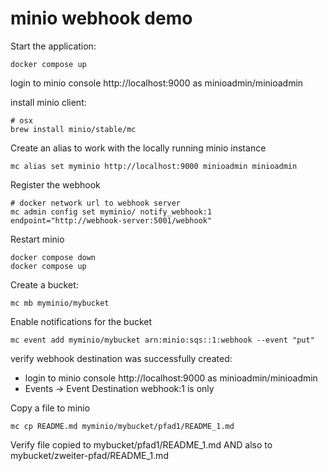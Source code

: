 # minio webhook demo

Start the application:

```shell
docker compose up
```

login to minio console http://localhost:9000 as minioadmin/minioadmin


install minio client:

```shell
# osx
brew install minio/stable/mc
```

Create an alias to work with the locally running minio instance
```shell
mc alias set myminio http://localhost:9000 minioadmin minioadmin
```

Register the webhook
```shell
# docker network url to webhook server
mc admin config set myminio/ notify_webhook:1 endpoint="http://webhook-server:5001/webhook"
```

Restart minio

```shell
docker compose down
docker compose up
```

Create a bucket:
```shell
mc mb myminio/mybucket
```

Enable notifications for the bucket
```shell
mc event add myminio/mybucket arn:minio:sqs::1:webhook --event "put"
```


verify webhook destination was successfully created:

* login to minio console http://localhost:9000 as minioadmin/minioadmin
* Events -> Event Destination webhook:1 is only


Copy a file to minio
```shell
mc cp README.md myminio/mybucket/pfad1/README_1.md
```

Verify file copied to mybucket/pfad1/README_1.md AND also to mybucket/zweiter-pfad/README_1.md 